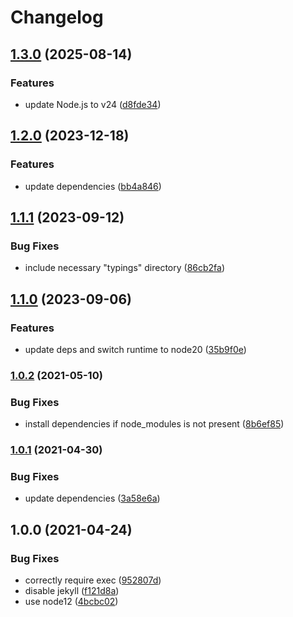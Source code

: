 # Changelog

## [1.3.0](https://github.com/zakodium/documentationjs-action/compare/v1.2.0...v1.3.0) (2025-08-14)


### Features

* update Node.js to v24 ([d8fde34](https://github.com/zakodium/documentationjs-action/commit/d8fde344240947d6b667c04b335c0a352b3a13b6))

## [1.2.0](https://github.com/zakodium/documentationjs-action/compare/v1.1.1...v1.2.0) (2023-12-18)


### Features

* update dependencies ([bb4a846](https://github.com/zakodium/documentationjs-action/commit/bb4a8462b1dbc5a540a75a7bca5bbc4f9def9fac))

## [1.1.1](https://github.com/zakodium/documentationjs-action/compare/v1.1.0...v1.1.1) (2023-09-12)


### Bug Fixes

* include necessary "typings" directory ([86cb2fa](https://github.com/zakodium/documentationjs-action/commit/86cb2fa491168fa857a31921cbe519a94ecc3cc9))

## [1.1.0](https://github.com/zakodium/documentationjs-action/compare/v1.0.2...v1.1.0) (2023-09-06)


### Features

* update deps and switch runtime to node20 ([35b9f0e](https://github.com/zakodium/documentationjs-action/commit/35b9f0ec232ee0adc478753b6feda9a2140b1e03))

### [1.0.2](https://www.github.com/zakodium/documentationjs-action/compare/v1.0.1...v1.0.2) (2021-05-10)


### Bug Fixes

* install dependencies if node_modules is not present ([8b6ef85](https://www.github.com/zakodium/documentationjs-action/commit/8b6ef85c38bd1a721483b6fc81a4dfe79aceded7))

### [1.0.1](https://www.github.com/zakodium/documentationjs-action/compare/v1.0.0...v1.0.1) (2021-04-30)


### Bug Fixes

* update dependencies ([3a58e6a](https://www.github.com/zakodium/documentationjs-action/commit/3a58e6a25ed6014963c77d59122213b7b2a45531))

## 1.0.0 (2021-04-24)


### Bug Fixes

* correctly require exec ([952807d](https://www.github.com/zakodium/documentationjs-action/commit/952807d2187e3debfe82fa725c6821921c4d0177))
* disable jekyll ([f121d8a](https://www.github.com/zakodium/documentationjs-action/commit/f121d8ad3cd0f3a72bfc9db520472c21acb86120))
* use node12 ([4bcbc02](https://www.github.com/zakodium/documentationjs-action/commit/4bcbc025f9f3739679edff13732b61527561f388))
